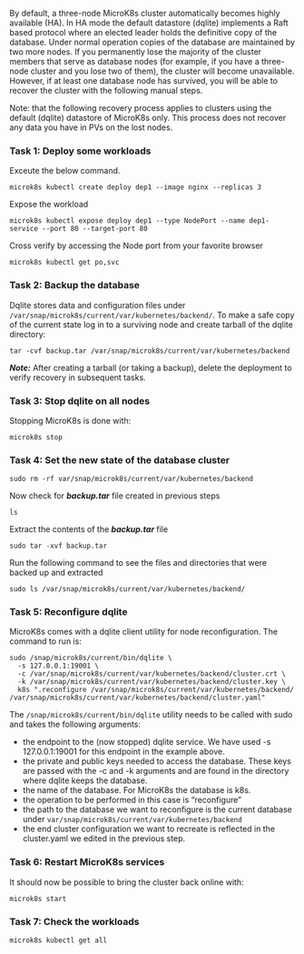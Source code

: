 By default, a three-node MicroK8s cluster automatically becomes highly available (HA). In HA mode the default datastore (dqlite) implements a Raft based protocol where an elected leader holds the definitive copy of the database. Under normal operation copies of the database are maintained by two more nodes. If you permanently lose the majority of the cluster members that serve as database nodes (for example, if you have a three-node cluster and you lose two of them), the cluster will become unavailable. However, if at least one database node has survived, you will be able to recover the cluster with the following manual steps.

Note: that the following recovery process applies to clusters using the default (dqlite) datastore of MicroK8s only. This process does not recover any data you have in PVs on the lost nodes.

### Task 1: Deploy some workloads
Exceute the below command.
```
microk8s kubectl create deploy dep1 --image nginx --replicas 3
```
Expose the workload
```
microk8s kubectl expose deploy dep1 --type NodePort --name dep1-service --port 80 --target-port 80
```
Cross verify by accessing the Node port from your favorite browser
```
microk8s kubectl get po,svc
```

### Task 2: Backup the database
Dqlite stores data and configuration files under `/var/snap/microk8s/current/var/kubernetes/backend/`. To make a safe copy of the current state log in to a surviving node and create tarball of the dqlite directory:
```
tar -cvf backup.tar /var/snap/microk8s/current/var/kubernetes/backend
```
***Note:*** After creating a tarball (or taking a backup), delete the deployment to verify recovery in subsequent tasks.

### Task 3: Stop dqlite on all nodes
Stopping MicroK8s is done with:
```
microk8s stop
```

### Task 4: Set the new state of the database cluster

```
sudo rm -rf var/snap/microk8s/current/var/kubernetes/backend
```
Now check for ***backup.tar*** file created in previous steps
```
ls
```
Extract the contents of the  ***backup.tar*** file
```
sudo tar -xvf backup.tar
```
Run the following command to see the files and directories that were backed up and extracted
```
sudo ls /var/snap/microk8s/current/var/kubernetes/backend/
```

### Task 5: Reconfigure dqlite
MicroK8s comes with a dqlite client utility for node reconfiguration. The command to run is:
```
sudo /snap/microk8s/current/bin/dqlite \
  -s 127.0.0.1:19001 \
  -c /var/snap/microk8s/current/var/kubernetes/backend/cluster.crt \
  -k /var/snap/microk8s/current/var/kubernetes/backend/cluster.key \
  k8s ".reconfigure /var/snap/microk8s/current/var/kubernetes/backend/ /var/snap/microk8s/current/var/kubernetes/backend/cluster.yaml"
```
The `/snap/microk8s/current/bin/dqlite` utility needs to be called with sudo and takes the following arguments:
* the endpoint to the (now stopped) dqlite service. We have used -s 127.0.0.1:19001 for this endpoint in the example above.
* the private and public keys needed to access the database. These keys are passed with the -c and -k arguments and are found in the directory where dqlite keeps the database.
* the name of the database. For MicroK8s the database is k8s.
* the operation to be performed in this case is “reconfigure”
* the path to the database we want to reconfigure is the current database under `var/snap/microk8s/current/var/kubernetes/backend`
* the end cluster configuration we want to recreate is reflected in the cluster.yaml we edited in the previous step.

### Task 6: Restart MicroK8s services
It should now be possible to bring the cluster back online with:
```
microk8s start
```

### Task 7: Check the workloads
```
microk8s kubectl get all
```
